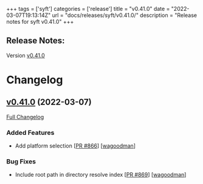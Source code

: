 +++
tags = ['syft']
categories = ['release']
title = "v0.41.0"
date = "2022-03-07T19:13:14Z"
url = "docs/releases/syft/v0.41.0/"
description = "Release notes for syft v0.41.0"
+++

## Release Notes:
Version [v0.41.0](https://github.com/anchore/syft/releases/tag/v0.41.0)

# Changelog

## [v0.41.0](https://github.com/anchore/syft/tree/v0.41.0) (2022-03-07)

[Full Changelog](https://github.com/anchore/syft/compare/v0.40.1...v0.41.0)

### Added Features

- Add platform selection [[PR #866](https://github.com/anchore/syft/pull/866)] [[wagoodman](https://github.com/wagoodman)]

### Bug Fixes

- Include root path in directory resolve index [[PR #869](https://github.com/anchore/syft/pull/869)] [[wagoodman](https://github.com/wagoodman)]
